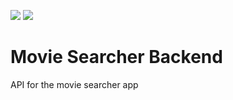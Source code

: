 ![](https://github.com/citrone/movie-searcher-backend/workflows/Node%20CI/badge.svg)
![](https://img.shields.io/github/license/MIT/movie-searcher-backend)

# Movie Searcher Backend

API for the movie searcher app
